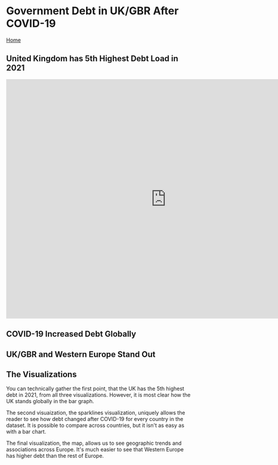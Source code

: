 # Government Debt in UK/GBR After COVID-19
[Home](https://ruesellers.github.io/datastories) <br>

## United Kingdom has 5th Highest Debt Load in 2021
<iframe src="https://data.oecd.org/chart/6Sf2" width="860" height="645" style="border: 0" mozallowfullscreen="true" webkitallowfullscreen="true" allowfullscreen="true"><a href="https://data.oecd.org/chart/6Sf2" target="_blank">OECD Chart: General government debt, Total, % of GDP, Annual, 2021</a></iframe>

## COVID-19 Increased Debt Globally
<div class="flourish-embed flourish-chart" data-src="visualisation/11722365"><script src="https://public.flourish.studio/resources/embed.js"></script></div>

## UK/GBR and Western Europe Stand Out 
<div class="flourish-embed flourish-map" data-src="visualisation/11722672"><script src="https://public.flourish.studio/resources/embed.js"></script></div>

## The Visualizations
You can technically gather the first point, that the UK has the 5th highest debt in 2021, from all three visualizations. However, it is most clear how the UK stands globally in the bar graph. 

The second visuaization, the sparklines visualization, uniquely allows the reader to see how debt changed after COVID-19 for every country in the dataset. It is possible to compare across countries, but it isn't as easy as with a bar chart.

The final visualization, the map, allows us to see geographic trends and associations across Europe. It's much easier to see that Western Europe has higher debt than the rest of Europe.
